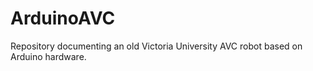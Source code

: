# ArduinoAVC
Repository documenting an old Victoria University AVC robot based on Arduino hardware.
